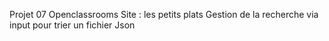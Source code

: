 Projet 07 
Openclassrooms
Site : les petits plats
Gestion de la recherche via input pour trier un fichier Json
